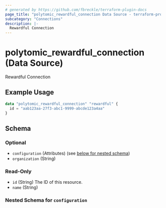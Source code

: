 ```yaml
---
# generated by https://github.com/fbreckle/terraform-plugin-docs
page_title: "polytomic_rewardful_connection Data Source - terraform-provider-polytomic"
subcategory: "Connections"
description: |-
  Rewardful Connection
---
```


# polytomic_rewardful_connection (Data Source)

Rewardful Connection

## Example Usage

```terraform
data "polytomic_rewardful_connection" "rewardful" {
  id = "aab123aa-27f3-abc1-9999-abcde123a4aa"
}
```

<!-- schema generated by tfplugindocs -->
## Schema

### Optional

- `configuration` (Attributes) (see [below for nested schema](#nestedatt--configuration))
- `organization` (String)

### Read-Only

- `id` (String) The ID of this resource.
- `name` (String)

<a id="nestedatt--configuration"></a>
### Nested Schema for `configuration`


